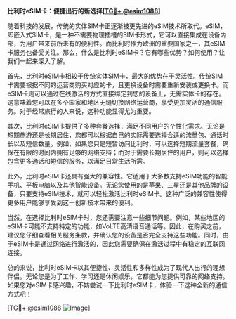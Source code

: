 **比利时eSIM卡：便捷出行的新选择[[TG💪+ @esim1088](https://t.me/s/esim1088)]**

随着科技的发展，传统的实体SIM卡正逐渐被更先进的eSIM技术所取代。eSIM，即嵌入式SIM卡，是一种不需要物理插槽的SIM卡形式，它可以直接集成在设备内部，为用户带来前所未有的便利性。而比利时作为欧洲的重要国家之一，其eSIM卡服务也备受关注。那么，什么是比利时eSIM卡？它有哪些优势？如何使用？让我们一起来深入了解。

首先，比利时eSIM卡相较于传统实体SIM卡，最大的优势在于灵活性。传统SIM卡需要根据不同的运营商购买对应的卡，且更换设备时需要重新安装或更换卡。而eSIM卡则可以通过在线激活的方式直接绑定到您的设备上，无需实体卡的存在。这意味着您可以在多个国家和地区无缝切换网络运营商，享受更加灵活的通信服务。对于经常旅行的人来说，这种功能显得尤为重要。

其次，比利时eSIM卡提供了多种套餐选择，满足不同用户的个性化需求。无论是短期旅游还是长期居住，您都可以根据自己的实际需要选择合适的流量包、通话时长以及短信数量。例如，如果您只是短暂访问比利时，可以选择短期流量套餐，确保在有限的时间内拥有足够的网络支持；而对于需要长期居住的用户，则可以选择包含更多通话和短信的服务，以满足日常生活所需。

此外，比利时eSIM卡还具有强大的兼容性。它适用于大多数支持eSIM功能的智能手机、平板电脑以及其他智能设备。无论您使用的是苹果、三星还是其他品牌的设备，只要支持eSIM技术，就可以轻松激活比利时eSIM卡。这种广泛的兼容性使得更多用户能够享受到这一创新技术带来的便利。

当然，在选择比利时eSIM卡时，您还需要注意一些细节问题。例如，某些地区的eSIM卡可能不支持特定的功能，如VoLTE高清语音通话等。因此，在购买之前，建议您仔细查看相关服务条款，并确认您的设备是否完全支持这些功能。同时，由于eSIM卡是通过网络进行激活的，因此您需要确保在激活过程中有稳定的互联网连接。

总的来说，比利时eSIM卡以其便捷性、灵活性和多样性成为了现代人出行的理想伴侣。无论您是为了工作、学习还是休闲娱乐，它都能为您提供可靠的网络支持。如果您对eSIM卡感兴趣，不妨尝试一下比利时eSIM卡，体验一下这种全新的通信方式吧！

[[TG💪+ @esim1088](https://t.me/s/esim1088) ![Image](https://i.postimg.cc/4NQfJmqS/Snipaste-2025-05-13-00-14-12.png)]